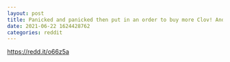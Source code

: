 ```yaml
--- 
layout: post 
title: Panicked and panicked then put in an order to buy more Clov! And a sqqqqueeeezeee Nacho Libre Style 
date: 2021-06-22 1624428762 
categories: reddit 
--- 
```

https://redd.it/o66z5a